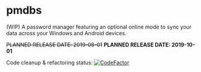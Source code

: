 # pmdbs
  (WIP) A password manager featuring an optional online mode to sync your data across your Windows and Android devices.
  
  ~~PLANNED RELEASE DATE: 2019-08-01~~
  **PLANNED RELEASE DATE: 2019-10-01**
  
  Code cleanup & refactoring status: [![CodeFactor](https://www.codefactor.io/repository/github/th3-fr3d/pmdbs/badge)](https://www.codefactor.io/repository/github/th3-fr3d/pmdbs)
